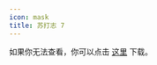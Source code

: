 ```yaml
---
icon: mask
title: 苏打志 7
---
```


<PDF url="/pdf/sodazine7.pdf" />

如果你无法查看，你可以点击 [这里](/pdf/sodazine7.pdf) 下载。
